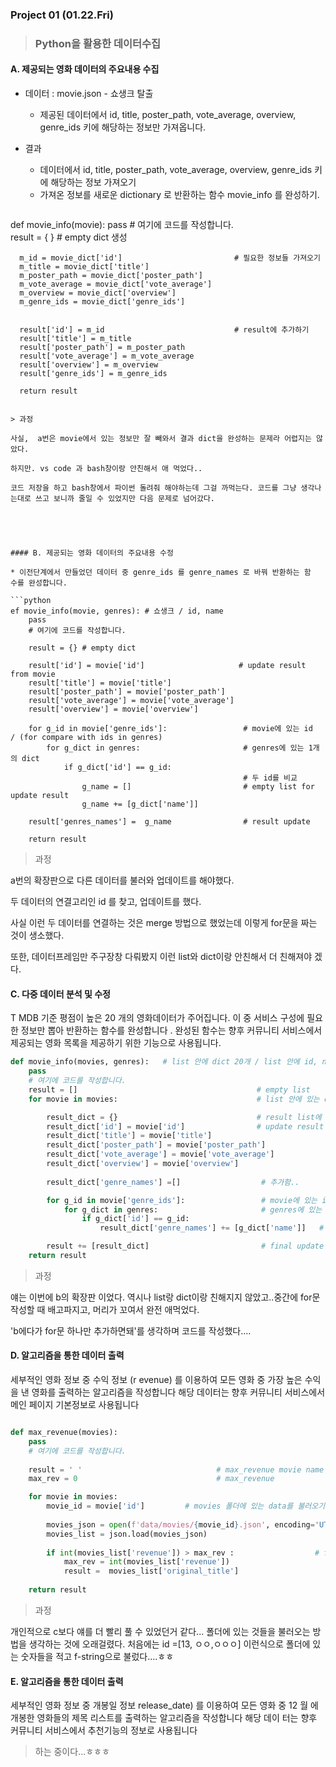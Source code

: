 ### Project 01 (01.22.Fri)



> ### Python을 활용한 데이터수집





#### A. 제공되는 영화 데이터의 주요내용 수집

* 데이터 :  movie.json - 쇼생크 탈출

  * 제공된 데이터에서 id, title, poster_path, vote_average, overview, genre_ids
    키에 해당하는 정보만 가져옵니다.

* 결과

  * 데이터에서 id, title, poster_path, vote_average, overview, genre_ids 키에 해당하는 정보 가져오기
  * 가져온 정보를 새로운 dictionary 로 반환하는 함수 movie_info 를 완성하기.

  

  ```python
def movie_info(movie):
      pass
      # 여기에 코드를 작성합니다.    
      result = { }                                    # empty dict 생성
     
      m_id = movie_dict['id']                         # 필요한 정보들 가져오기
      m_title = movie_dict['title']
      m_poster_path = movie_dict['poster_path']
      m_vote_average = movie_dict['vote_average']
      m_overview = movie_dict['overview']
      m_genre_ids = movie_dict['genre_ids']
  
  
      result['id'] = m_id                             # result에 추가하기
      result['title'] = m_title
      result['poster_path'] = m_poster_path
      result['vote_average'] = m_vote_average
      result['overview'] = m_overview
      result['genre_ids'] = m_genre_ids
  
      return result
  ```
  
  > 과정
  
  사실,  a번은 movie에서 있는 정보만 잘 빼와서 결과 dict을 완성하는 문제라 어렵지는 않았다.
  
  하지만. vs code 과 bash창이랑 안친해서 애 먹었다..
  
  코드 저장을 하고 bash창에서 파이썬 돌려줘 해야하는데 그걸 까먹는다. 코드를 그냥 생각나는대로 쓰고 보니까 줄일 수 있었지만 다음 문제로 넘어갔다.
  
  
  
  

#### B. 제공되는 영화 데이터의 주요내용 수정

* 이전단계에서 만들었던 데이터 중 genre_ids 를 genre_names 로 바꿔 반환하는 함
  수를 완성합니다.

  ```python
  ef movie_info(movie, genres): # 쇼생크 / id, name
      pass
      # 여기에 코드를 작성합니다.  
          
      result = {} # empty dict
  
      result['id'] = movie['id']                     # update result from movie
      result['title'] = movie['title']
      result['poster_path'] = movie['poster_path']
      result['vote_average'] = movie['vote_average']
      result['overview'] = movie['overview']
      
      for g_id in movie['genre_ids']:                 # movie에 있는 id  / (for compare with ids in genres)
          for g_dict in genres:                       # genres에 있는 1개의 dict
              if g_dict['id'] == g_id:   
                                                      # 두 id를 비교
                  g_name = []                         # empty list for update result
                  g_name += [g_dict['name']]           
  
      result['genres_names'] =  g_name                # result update
  
      return result
  ```
  
  
  
  >과정
  
  a번의 확장판으로 다른 데이터를 불러와 업데이트를 해야했다.
  
  두 데이터의 연결고리인 id 를 찾고, 업데이트를 했다.
  
  사실 이런 두 데이터를 연결하는 것은 merge 방법으로 했었는데 이렇게 for문을 짜는 것이 생소했다.
  
  또한, 데이터프레임만 주구장창 다뤄봤지 이런 list와 dict이랑 안친해서 더 친해져야 겠다.



####  C. 다중 데이터 분석 및 수정

T MDB 기준 평점이 높은 20 개의 영화데이터가 주어집니다. 이 중 서비스 구성에 필요한 정보만 뽑아 반환하는 함수를 완성합니다 . 완성된 함수는 향후 커뮤니티 서비스에서 제공되는 영화 목록을 제공하기 위한 기능으로 사용됩니다.

```python
def movie_info(movies, genres):   # list 안에 dict 20개 / list 안에 id, name 19개 dict
    pass
    # 여기에 코드를 작성합니다.  
    result = []                                        # empty list
    for movie in movies:                               # list 안에 있는 dict 1개

        result_dict = {}                               # result list에 들어갈 dict
        result_dict['id'] = movie['id']                # update result from movie
        result_dict['title'] = movie['title']
        result_dict['poster_path'] = movie['poster_path']
        result_dict['vote_average'] = movie['vote_average']
        result_dict['overview'] = movie['overview']
        
        result_dict['genre_names'] =[]                  # 추가함..

        for g_id in movie['genre_ids']:                 # movie에 있는 id  / (for compare with ids in genres)
            for g_dict in genres:                       # genres에 있는 1개의 dict
                if g_dict['id'] == g_id:
                    result_dict['genre_names'] += [g_dict['name']]   # update 

        result += [result_dict]                         # final update 
    return result              
```

> 과정

얘는 이번에 b의 확장판 이었다. 역시나 list랑 dict이랑 친해지지 않았고..중간에 for문 작성할 때 배고파지고, 머리가 꼬여서 완전 애먹었다.

'b에다가 for문 하나만 추가하면돼'를 생각하며 코드를 작성했다....



#### D. 알고리즘을 통한 데이터 출력
세부적인 영화 정보 중 수익 정보 (r evenue) 를 이용하여 모든 영화 중 가장 높은 수익을 낸 영화를 출력하는 알고리즘을 작성합니다 해당 데이터는 향후 커뮤니티 서비스에서 메인 페이지 기본정보로 사용됩니다

```python

def max_revenue(movies):
    pass
    # 여기에 코드를 작성합니다. 
     
    result = ' '                              # max_revenue movie name
    max_rev = 0                               # max_revenue

    for movie in movies:
        movie_id = movie['id']         # movies 폴더에 있는 data를 불러오기 위해 id 변수 생성
       
        movies_json = open(f'data/movies/{movie_id}.json', encoding='UTF8')    
        movies_list = json.load(movies_json)
    
        if int(movies_list['revenue']) > max_rev :                  # find max_revenue 
            max_rev = int(movies_list['revenue'])
            result =  movies_list['original_title']
    
    return result
```

> 과정

개인적으로 c보다 얘를 더 빨리 풀 수 있었던거 같다... 폴더에 있는 것들을 불러오는 방법을 생각하는 것에 오래걸렸다. 처음에는 id =[13, ㅇㅇ,ㅇㅇㅇ] 이런식으로 폴더에 있는 숫자들을 적고 f-string으로 불렀다....ㅎㅎ



#### E. 알고리즘을 통한 데이터 출력
세부적인 영화 정보 중 개봉일 정보 release_date) 를 이용하여 모든 영화 중 12 월
에 개봉한 영화들의 제목 리스트를 출력하는 알고리즘을 작성합니다 해당 데이
터는 향후 커뮤니티 서비스에서 추천기능의 정보로 사용됩니다

> 하는 중이다...ㅎㅎㅎ

